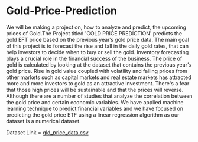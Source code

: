 # Gold-Price-Prediction

We will be making a project on, how to analyze and predict, the upcoming prices of Gold.The Project titled 'GOLD PRICE PREDICTION' predicts the gold EFT price based on the previous year’s gold
price data. The main goal of this project is to forecast the rise and fall in the daily gold rates, that can help
investors to decide when to buy or sell the gold. Inventory forecasting plays a crucial role in the financial
success of the business. The price of gold is calculated by looking at the dataset that contains the previous
year’s gold price. Rise in gold value coupled with volatility and falling prices from other markets such as capital
markets and real estate markets has attracted more and more investors to gold as an attractive investment.
There's a fear that those high prices will be sustainable and that the prices will reverse. Although there are a
number of studies that analyze the correlation between the gold price and certain economic variables. We have
applied machine learning technique to predict financial variables and we have focused on predicting the gold
price ETF using a linear regression algorithm as our dataset is a numerical dataset.

Dataset Link = [gld_price_data.csv](https://github.com/chintan8320/Gold-Price-Prediction/files/10093379/gld_price_data.csv)
